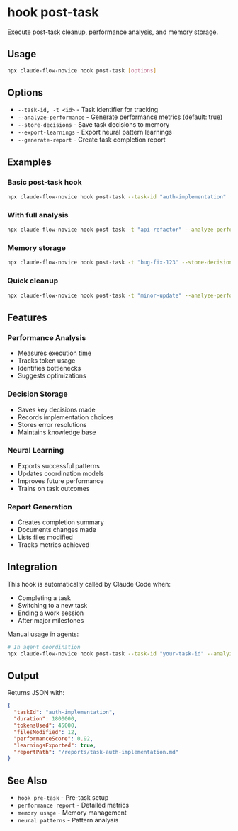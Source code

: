 # hook post-task

Execute post-task cleanup, performance analysis, and memory storage.

## Usage

```bash
npx claude-flow-novice hook post-task [options]
```

## Options

- `--task-id, -t <id>` - Task identifier for tracking
- `--analyze-performance` - Generate performance metrics (default: true)
- `--store-decisions` - Save task decisions to memory
- `--export-learnings` - Export neural pattern learnings
- `--generate-report` - Create task completion report

## Examples

### Basic post-task hook

```bash
npx claude-flow-novice hook post-task --task-id "auth-implementation"
```

### With full analysis

```bash
npx claude-flow-novice hook post-task -t "api-refactor" --analyze-performance --generate-report
```

### Memory storage

```bash
npx claude-flow-novice hook post-task -t "bug-fix-123" --store-decisions --export-learnings
```

### Quick cleanup

```bash
npx claude-flow-novice hook post-task -t "minor-update" --analyze-performance false
```

## Features

### Performance Analysis

- Measures execution time
- Tracks token usage
- Identifies bottlenecks
- Suggests optimizations

### Decision Storage

- Saves key decisions made
- Records implementation choices
- Stores error resolutions
- Maintains knowledge base

### Neural Learning

- Exports successful patterns
- Updates coordination models
- Improves future performance
- Trains on task outcomes

### Report Generation

- Creates completion summary
- Documents changes made
- Lists files modified
- Tracks metrics achieved

## Integration

This hook is automatically called by Claude Code when:

- Completing a task
- Switching to a new task
- Ending a work session
- After major milestones

Manual usage in agents:

```bash
# In agent coordination
npx claude-flow-novice hook post-task --task-id "your-task-id" --analyze-performance true
```

## Output

Returns JSON with:

```json
{
  "taskId": "auth-implementation",
  "duration": 1800000,
  "tokensUsed": 45000,
  "filesModified": 12,
  "performanceScore": 0.92,
  "learningsExported": true,
  "reportPath": "/reports/task-auth-implementation.md"
}
```

## See Also

- `hook pre-task` - Pre-task setup
- `performance report` - Detailed metrics
- `memory usage` - Memory management
- `neural patterns` - Pattern analysis

